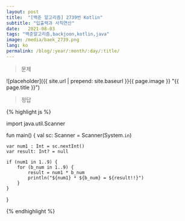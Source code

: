 ```yaml
---
layout: post
title:  "[백준 알고리즘] 2739번 Kotlin"
subtitle: "입출력과 사칙연산"
date:   2021-08-03
tags: "백준알고리즘,backjoon,kotlin,java"
image: /media/baek_2739.png
lang: ko
permalink: /blog/:year/:month/:day/:title/
---
```

> 문제

![placeholder]({{ site.url | prepend: site.baseurl }}{{ page.image }} "{{ page.title }}")

> 정답

{% highlight js %}

import java.util.Scanner

fun main() {
    val sc: Scanner = Scanner(System.`in`)

    var num1 : Int = sc.nextInt()
    var result: Int? = null

    if (num1 in 1..9) {
        for (b_num in 1..9) {
            result = num1 * b_num
            println("${num1} * ${b_num} = ${result!!}")
        }
    }
}


{% endhighlight %}
